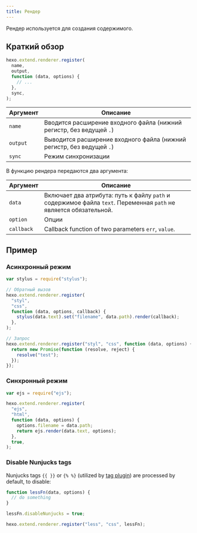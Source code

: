 ```yaml
---
title: Рендер
---
```


Рендер используется для создания содержимого.

## Краткий обзор

```js
hexo.extend.renderer.register(
  name,
  output,
  function (data, options) {
    // ...
  },
  sync,
);
```

| Аргумент | Описание                                                              |
| -------- | --------------------------------------------------------------------- |
| `name`   | Вводится расширение входного файла (нижний регистр, без ведущей `.`)  |
| `output` | Выводится расширение входного файла (нижний регистр, без ведущей `.`) |
| `sync`   | Режим синхронизации                                                   |

В функцию рендера передаются два аргумента:

| Аргумент   | Описание                                                                                                          |
| ---------- | ----------------------------------------------------------------------------------------------------------------- |
| `data`     | Включает два атрибута: путь к файлу `path` и содержимое файла `text`. Переменная `path` не является обязательной. |
| `option`   | Опции                                                                                                             |
| `callback` | Callback function of two parameters `err`, `value`.                                                               |

## Пример

### Асинхронный режим

```js
var stylus = require("stylus");

// Обратный вызов
hexo.extend.renderer.register(
  "styl",
  "css",
  function (data, options, callback) {
    stylus(data.text).set("filename", data.path).render(callback);
  },
);

// Запрос
hexo.extend.renderer.register("styl", "css", function (data, options) {
  return new Promise(function (resolve, reject) {
    resolve("test");
  });
});
```

### Синхронный режим

```js
var ejs = require("ejs");

hexo.extend.renderer.register(
  "ejs",
  "html",
  function (data, options) {
    options.filename = data.path;
    return ejs.render(data.text, options);
  },
  true,
);
```

### Disable Nunjucks tags

Nunjucks tags `{{ }}` or `{% %}` (utilized by [tag plugin](/docs/tag-plugins)) are processed by default, to disable:

```js
function lessFn(data, options) {
  // do something
}

lessFn.disableNunjucks = true;

hexo.extend.renderer.register("less", "css", lessFn);
```
